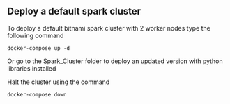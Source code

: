 ## Deploy a default spark cluster
To deploy a default bitnami spark cluster with 2 worker nodes type the following command
```
docker-compose up -d
```
Or go to the Spark_Cluster folder to deploy an updated version with python libraries installed

Halt the cluster using the command

```
docker-compose down
```

